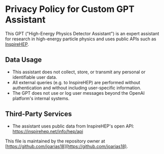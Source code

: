 # Privacy Policy for Custom GPT Assistant

This GPT ("High-Energy Physics Detector Assistant") is an expert assistant for research in high-energy particle physics and uses public APIs such as [InspireHEP](https://inspirehep.net/).

## Data Usage

- This assistant does not collect, store, or transmit any personal or identifiable user data.
- All external queries (e.g. to InspireHEP) are performed without authentication and without including user-specific information.
- The GPT does not use or log user messages beyond the OpenAI platform's internal systems.

## Third-Party Services

- The assistant uses public data from InspireHEP's open API: https://inspirehep.net/info/hep/api

This file is maintained by the repository owner at [https://github.com/joarias18](https://github.com/joarias18).
